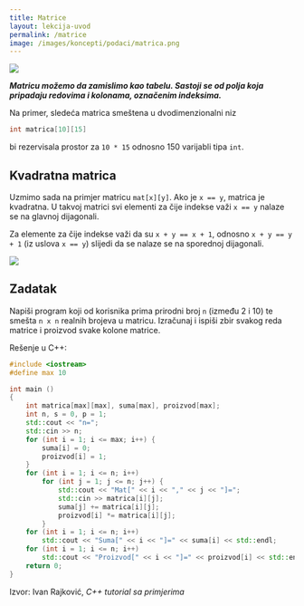 ```yaml
---
title: Matrice
layout: lekcija-uvod
permalink: /matrice
image: /images/koncepti/podaci/matrica.png
---
```


![]({{page.image}})

***Matricu možemo da zamislimo kao tabelu. Sastoji se od polja koja pripadaju redovima i kolonama, označenim indeksima.***

Na primer, sledeća matrica smeštena u dvodimenzionalni niz

```cpp
int matrica[10][15]
```

bi rezervisala prostor za `10 * 15` odnosno 150 varijabli tipa `int`.

## Kvadratna matrica

Uzmimo sada na primjer matricu `mat[x][y]`. Ako je `x == y`, matrica je kvadratna. U takvoj matrici svi elementi za čije indekse važi `x == y` nalaze se na glavnoj dijagonali.

Za elemente za čije indekse važi da su `x + y == x + 1`, odnosno `x + y == y + 1` (iz uslova `x == y`) slijedi da se nalaze se na sporednoj dijagonali.

![](https://upload.wikimedia.org/wikipedia/commons/thumb/d/d7/Las_filas_003.jpg/640px-Las_filas_003.jpg)

## Zadatak

Napiši program koji od korisnika prima prirodni broj `n` (između 2 i 10) te smešta `n x n` realnih brojeva u matricu. Izračunaj i ispiši zbir svakog reda matrice i proizvod svake kolone matrice.

Rešenje u C++:

```cpp
#include <iostream>
#define max 10

int main ()
{
    int matrica[max][max], suma[max], proizvod[max];
    int n, s = 0, p = 1;
    std::cout << "n=";
    std::cin >> n;
    for (int i = 1; i <= max; i++) {
        suma[i] = 0;
        proizvod[i] = 1;
    }
    for (int i = 1; i <= n; i++)
        for (int j = 1; j <= n; j++) {
            std::cout << "Mat[" << i << "," << j << "]=";
            std::cin >> matrica[i][j];
            suma[j] += matrica[i][j];
            proizvod[i] *= matrica[i][j];
        }
    for (int i = 1; i <= n; i++)
        std::cout << "Suma[" << i << "]=" << suma[i] << std::endl;
    for (int i = 1; i <= n; i++)
        std::cout << "Proizvod[" << i << "]=" << proizvod[i] << std::endl;
    return 0;
}
```

Izvor: Ivan Rajković, *C++ tutorial sa primjerima*

